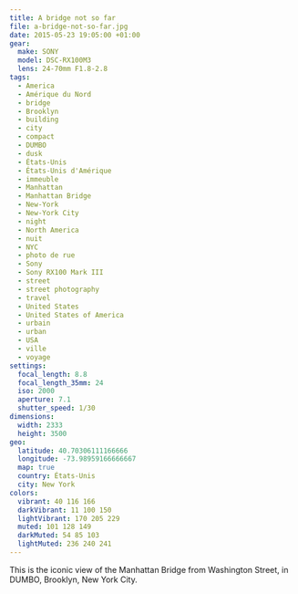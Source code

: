 ```yaml
---
title: A bridge not so far
file: a-bridge-not-so-far.jpg
date: 2015-05-23 19:05:00 +01:00
gear:
  make: SONY
  model: DSC-RX100M3
  lens: 24-70mm F1.8-2.8
tags:
  - America
  - Amérique du Nord
  - bridge
  - Brooklyn
  - building
  - city
  - compact
  - DUMBO
  - dusk
  - États-Unis
  - États-Unis d'Amérique
  - immeuble
  - Manhattan
  - Manhattan Bridge
  - New-York
  - New-York City
  - night
  - North America
  - nuit
  - NYC
  - photo de rue
  - Sony
  - Sony RX100 Mark III
  - street
  - street photography
  - travel
  - United States
  - United States of America
  - urbain
  - urban
  - USA
  - ville
  - voyage
settings:
  focal_length: 8.8
  focal_length_35mm: 24
  iso: 2000
  aperture: 7.1
  shutter_speed: 1/30
dimensions:
  width: 2333
  height: 3500
geo:
  latitude: 40.70306111166666
  longitude: -73.98959166666667
  map: true
  country: États-Unis
  city: New York
colors:
  vibrant: 40 116 166
  darkVibrant: 11 100 150
  lightVibrant: 170 205 229
  muted: 101 128 149
  darkMuted: 54 85 103
  lightMuted: 236 240 241
---
```


This is the iconic view of the Manhattan Bridge from Washington Street, in DUMBO, Brooklyn, New York City.
